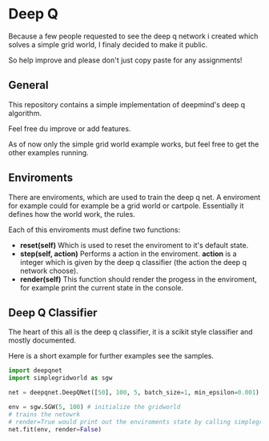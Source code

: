 # Deep Q
Because a few people requested to see the deep q network i created which solves a simple grid world, I finaly decided to make it public.

So help improve and please don't just copy paste for any assignments!

## General

This repository contains a simple implementation of deepmind's deep q algorithm.

Feel free du improve or add features.

As of now only the simple grid world example works, but feel free to get the other examples running.

## Enviroments

There are enviroments, which are used to train the deep q net. A enviroment for example could for example be a grid world or cartpole. Essentially it defines how the world work, the rules. 

Each of this enviroments must define two functions:

* **reset(self)** Which is used to reset the enviroment to it's default state.
* **step(self, action)** Performs a action in the enviroment. **action** is a integer which is given by the deep q classifier (the action the deep q network choose).
* **render(self)** This function should render the progess in the enviroment, for example print the current state in the console.

## Deep Q Classifier

The heart of this all is the deep q classifier, it is a scikit style classifier and mostly documented.

Here is a short example for further examples see the samples.

```python
import deepqnet
import simplegridworld as sgw

net = deepqnet.DeepQNet([50], 100, 5, batch_size=1, min_epsilon=0.001) # initialze the deep q classifier

env = sgw.SGW(5, 100) # initialize the gridworld
# trains the netowrk
# render=True would print out the enviroments state by calling simplegridworld's render function
net.fit(env, render=False)
```